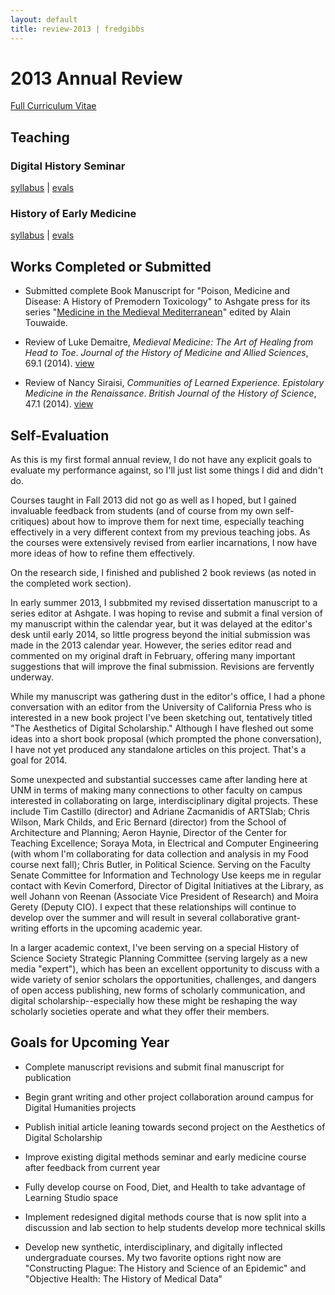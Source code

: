 ```yaml
---
layout: default
title: review-2013 | fredgibbs
---
```


# 2013 Annual Review

[Full Curriculum Vitae](/cv)

## Teaching

### Digital History Seminar
[syllabus](http://fredgibbs.net/courses/archive/introduction-to-digital-history.html) | [evals](digital-humanities-fall2013-evals.pdf)

### History of Early Medicine
[syllabus](http://fredgibbs.net/courses/archive/history-of-early-medicine.html) | [evals](early-medicine-fall2013-evals.pdf)

## Works Completed or Submitted
* Submitted complete Book Manuscript for "Poison, Medicine and Disease: A History of Premodern Toxicology" to Ashgate press for its series "[Medicine in the Medieval Mediterranean](https://www.ashgate.com/default.aspx?page=5097&series_id=372&calcTitle=1)" edited by Alain Touwaide.

* Review of Luke Demaitre, _Medieval Medicine: The Art of Healing from Head to Toe_. _Journal of the History of Medicine and Allied Sciences_, 69.1 (2014). [view](/reviews/medieval-medicine-the-art-of-healing-from-head-to-toe-review.html)

* Review of Nancy Siraisi, _Communities of Learned Experience. Epistolary Medicine in the Renaissance_. _British Journal of the History of Science_, 47.1 (2014). [view](/reviews/communities-of-learned-experience-review.html)


## Self-Evaluation
As this is my first formal annual review, I do not have any explicit goals to evaluate my performance against, so I'll just list some things I did and didn't do.

Courses taught in Fall 2013 did not go as well as I hoped, but I gained invaluable feedback from students (and of course from my own self-critiques) about how to improve them for next time, especially teaching effectively in a very different context from my previous teaching jobs. As the courses were extensively revised from earlier incarnations, I now have more ideas of how to refine them effectively.

On the research side, I finished and published 2 book reviews (as noted in the completed work section). 

In early summer 2013, I subbmited my revised dissertation manuscript to a series editor at Ashgate. I was hoping to revise and submit a final version of my manuscript within the calendar year, but it was delayed at the editor's desk until early 2014, so little progress beyond the initial submission was made in the 2013 calendar year. However, the series editor read and commented on my original draft in February, offering many important suggestions that will improve the final submission. Revisions are fervently underway.

While my manuscript was gathering dust in the editor's office, I had a phone conversation with an editor from the University of California Press who is interested in a new book project I've been sketching out, tentatively titled "The Aesthetics of Digital Scholarship." Although I have fleshed out some ideas into a short book proposal (which prompted the phone conversation), I have not yet produced any standalone articles on this project. That's a goal for 2014.

Some unexpected and substantial successes came after landing here at UNM in terms of making many connections to other faculty on campus interested in collaborating on large, interdisciplinary digital projects. These include Tim Castillo (director) and Adriane Zacmanidis of ARTSlab; Chris Wilson, Mark Childs, and Eric Bernard (director) from the School of Architecture and Planning; Aeron Haynie, Director of the Center for Teaching Excellence; Soraya Mota, in Electrical and Computer Engineering (with whom I'm collaborating for data collection and analysis in my Food course next fall); Chris Butler, in Political Science. Serving on the Faculty Senate Committee for Information and Technology Use keeps me in regular contact with Kevin Comerford, Director of Digital Initiatives at the Library, as well Johann von Reenan (Associate Vice President of Research) and Moira Gerety (Deputy CIO). I expect that these relationships will continue to develop over the summer and will result in several collaborative grant-writing efforts in the upcoming academic year.

In a larger academic context, I've been serving on a special History of Science Society Strategic Planning Committee (serving largely as a new media "expert"), which has been an excellent opportunity to discuss with a wide variety of senior scholars the opportunities, challenges, and dangers of open access publishing, new forms of scholarly communication, and digital scholarship--especially how these might be reshaping the way scholarly societies operate and what they offer their members.


## Goals for Upcoming Year
* Complete manuscript revisions and submit final manuscript for publication

* Begin grant writing and other project collaboration around campus for Digital Humanities projects

* Publish initial article leaning towards second project on the Aesthetics of Digital Scholarship

* Improve existing digital methods seminar and early medicine course after feedback from current year

* Fully develop course on Food, Diet, and Health to take advantage of Learning Studio space

* Implement redesigned digital methods course that is now split into a discussion and lab section to help students develop more technical skills

* Develop new synthetic, interdisciplinary, and digitally inflected undergraduate courses. My two favorite options right now are "Constructing Plague: The History and Science of an Epidemic" and "Objective Health: The History of Medical Data"